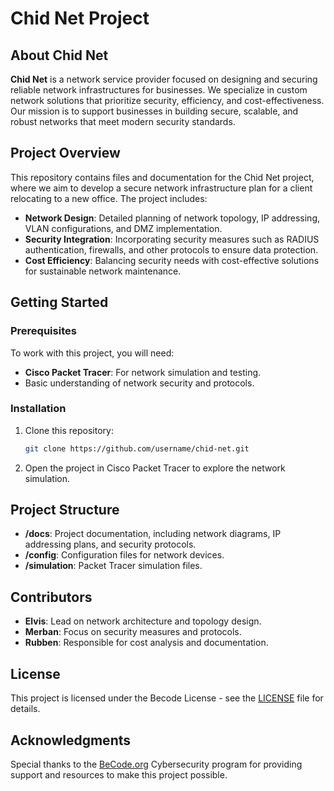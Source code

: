 # Chid Net Project

## About Chid Net
**Chid Net** is a network service provider focused on designing and securing reliable network infrastructures for businesses. We specialize in custom network solutions that prioritize security, efficiency, and cost-effectiveness. Our mission is to support businesses in building secure, scalable, and robust networks that meet modern security standards.

## Project Overview
This repository contains files and documentation for the Chid Net project, where we aim to develop a secure network infrastructure plan for a client relocating to a new office. The project includes:
- **Network Design**: Detailed planning of network topology, IP addressing, VLAN configurations, and DMZ implementation.
- **Security Integration**: Incorporating security measures such as RADIUS authentication, firewalls, and other protocols to ensure data protection.
- **Cost Efficiency**: Balancing security needs with cost-effective solutions for sustainable network maintenance.

## Getting Started
### Prerequisites
To work with this project, you will need:
- **Cisco Packet Tracer**: For network simulation and testing.
- Basic understanding of network security and protocols.

### Installation
1. Clone this repository:
    ```bash
    git clone https://github.com/username/chid-net.git
    ```
2. Open the project in Cisco Packet Tracer to explore the network simulation.

## Project Structure
- **/docs**: Project documentation, including network diagrams, IP addressing plans, and security protocols.
- **/config**: Configuration files for network devices.
- **/simulation**: Packet Tracer simulation files.

## Contributors
- **Elvis**: Lead on network architecture and topology design.
- **Merban**: Focus on security measures and protocols.
- **Rubben**: Responsible for cost analysis and documentation.

## License
This project is licensed under the Becode License - see the [LICENSE](LICENSE) file for details.

## Acknowledgments
Special thanks to the [BeCode.org](https://becode.org) Cybersecurity program for providing support and resources to make this project possible.
